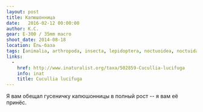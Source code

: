 ```yaml
---
layout: post
title: Капюшонница
date:   2016-02-12 00:00:00
author: К.С.
gear: E-300 / 35mm macro
shoot_date: 2014-08-18
location: Ёль-база
tags: [animalia, arthropoda, insecta, lepidoptera, noctuoidea, noctuidae, cucullia, cucullia lucifuga]
links:
  -
    href: http://www.inaturalist.org/taxa/502859-Cucullia-lucifuga
    info: inat
    title: Cucullia lucifuga
---
```


Я вам обещал гусеничку капюшонницы в полный рост -- я вам её принёс.
